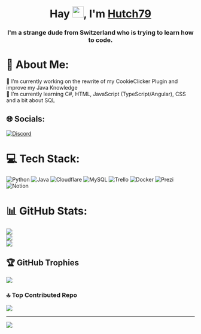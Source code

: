 <h1 align="center">Hay <img src="https://raw.githubusercontent.com/MartinHeinz/MartinHeinz/master/wave.gif" width="30px">, I'm <a href="https://www.spigotmc.org/resources/authors/hutch79.643873/">Hutch79</a></h1>
<h3 align="center">I'm a strange dude from Switzerland who is trying to learn how to code.</h3>


# 💫 About Me:
🔭 I’m currently working on the rewrite of my CookieClicker Plugin and improve my Java Knowledge
<br>🌱 I’m currently learning C#, HTML, JavaScript (TypeScript/Angular), CSS and a bit about SQL


## 🌐 Socials:
[![Discord](https://img.shields.io/badge/Discord-%237289DA.svg?logo=discord&logoColor=white)](https://discord.gg/D9a8EDB6G6) 

# 💻 Tech Stack:
![Python](https://img.shields.io/badge/python-3670A0?style=for-the-badge&logo=python&logoColor=ffdd54) ![Java](https://img.shields.io/badge/java-%23ED8B00.svg?style=for-the-badge&logo=java&logoColor=white) ![Cloudflare](https://img.shields.io/badge/Cloudflare-F38020?style=for-the-badge&logo=Cloudflare&logoColor=white) ![MySQL](https://img.shields.io/badge/mysql-%2300f.svg?style=for-the-badge&logo=mysql&logoColor=white) ![Trello](https://img.shields.io/badge/Trello-%23026AA7.svg?style=for-the-badge&logo=Trello&logoColor=white) ![Docker](https://img.shields.io/badge/docker-%230db7ed.svg?style=for-the-badge&logo=docker&logoColor=white) ![Prezi](https://img.shields.io/badge/Prezi-%23000000.svg?style=for-the-badge&logo=Prezi&logoColor=white) ![Notion](https://img.shields.io/badge/Notion-%23000000.svg?style=for-the-badge&logo=notion&logoColor=white)
# 📊 GitHub Stats:
![](https://github-readme-stats.vercel.app/api?username=Hutch79&theme=dracula&hide_border=false&include_all_commits=true&count_private=false)<br/>
![](https://github-readme-streak-stats.herokuapp.com/?user=Hutch79&theme=dracula&hide_border=false)<br/>
![](https://github-readme-stats.vercel.app/api/top-langs/?username=Hutch79&theme=dracula&hide_border=false&include_all_commits=true&count_private=false&layout=compact)

## 🏆 GitHub Trophies
![](https://github-profile-trophy.vercel.app/?username=Hutch79&theme=radical&no-frame=true&no-bg=false&margin-w=4)

### 🔝 Top Contributed Repo
![](https://github-contributor-stats.vercel.app/api?username=Hutch79&limit=5&theme=dark&combine_all_yearly_contributions=true)

---
[![](https://komarev.com/ghpvc/?username=hutch79&label=Profile%20views&color=yellowgreen&style=for-the-badge)](https://github.com/Hutch79)

<!-- Proudly created with GPRM ( https://gprm.itsvg.in ) -->
